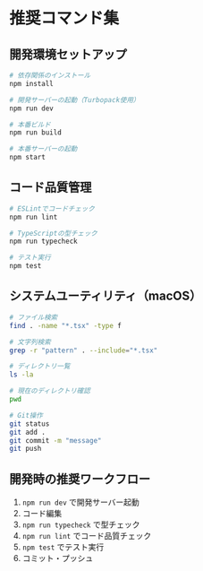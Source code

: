 # 推奨コマンド集

## 開発環境セットアップ
```bash
# 依存関係のインストール
npm install

# 開発サーバーの起動（Turbopack使用）
npm run dev

# 本番ビルド
npm run build

# 本番サーバーの起動
npm start
```

## コード品質管理
```bash
# ESLintでコードチェック
npm run lint

# TypeScriptの型チェック
npm run typecheck

# テスト実行
npm test
```

## システムユーティリティ（macOS）
```bash
# ファイル検索
find . -name "*.tsx" -type f

# 文字列検索
grep -r "pattern" . --include="*.tsx"

# ディレクトリ一覧
ls -la

# 現在のディレクトリ確認
pwd

# Git操作
git status
git add .
git commit -m "message"
git push
```

## 開発時の推奨ワークフロー
1. `npm run dev` で開発サーバー起動
2. コード編集
3. `npm run typecheck` で型チェック
4. `npm run lint` でコード品質チェック
5. `npm test` でテスト実行
6. コミット・プッシュ